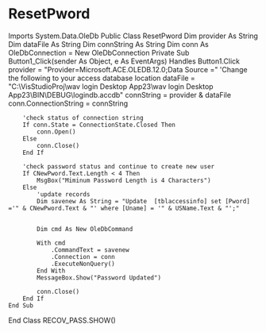 # ResetPword
Imports System.Data.OleDb
Public Class ResetPword
    Dim provider As String
    Dim dataFile As String
    Dim connString As String
    Dim conn As OleDbConnection = New OleDbConnection
    Private Sub Button1_Click(sender As Object, e As EventArgs) Handles Button1.Click
        provider = "Provider=Microsoft.ACE.OLEDB.12.0;Data Source ="
        'Change the following to your access database location
        dataFile = "C:\VisStudioProj\wav login Desktop App23\wav login Desktop App23\BIN\DEBUG\logindb.accdb"
        connString = provider & dataFile
        conn.ConnectionString = connString

        'check status of connection string
        If conn.State = ConnectionState.Closed Then
            conn.Open()
        Else
            conn.Close()
        End If

        'check password status and continue to create new user
        If CNewPword.Text.Length < 4 Then
            MsgBox("Miminum Password Length is 4 Characters")
        Else
            'update records
            Dim savenew As String = "Update  [tblaccessinfo] set [Pword] ='" & CNewPword.Text & "' where [Uname] = '" & USName.Text & "';"


            Dim cmd As New OleDbCommand

            With cmd
                .CommandText = savenew
                .Connection = conn
                .ExecuteNonQuery()
            End With
            MessageBox.Show("Password Updated")

            conn.Close()
        End If
    End Sub

End Class
RECOV_PASS.SHOW()
